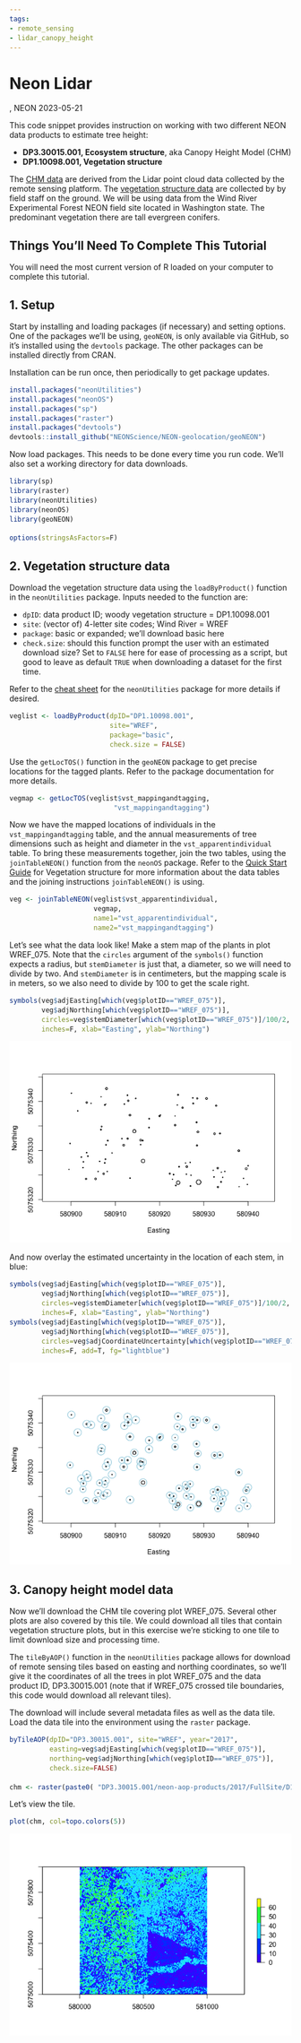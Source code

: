 ```yaml
---
tags:
- remote_sensing
- lidar_canopy_height
---
```


Neon Lidar
================
, NEON
2023-05-21

This code snippet provides instruction on working with two different
NEON data products to estimate tree height:

-   **DP3.30015.001, Ecosystem structure**, aka Canopy Height Model
    (CHM)
-   **DP1.10098.001, Vegetation structure**

The
<a href="https://data.neonscience.org/data-products/DP3.30015.001" target="_blank">CHM
data</a> are derived from the Lidar point cloud data collected by the
remote sensing platform. The
<a href="https://data.neonscience.org/data-products/DP1.10098.001" target="_blank">vegetation
structure data</a> are collected by by field staff on the ground. We
will be using data from the Wind River Experimental Forest NEON field
site located in Washington state. The predominant vegetation there are
tall evergreen conifers.

<div id="ds-objectives" markdown="1">

## Things You’ll Need To Complete This Tutorial

You will need the most current version of R loaded on your computer to
complete this tutorial.

</div>

## 1. Setup

Start by installing and loading packages (if necessary) and setting
options. One of the packages we’ll be using, `geoNEON`, is only
available via GitHub, so it’s installed using the `devtools` package.
The other packages can be installed directly from CRAN.

Installation can be run once, then periodically to get package updates.

``` r
install.packages("neonUtilities")
install.packages("neonOS")
install.packages("sp")
install.packages("raster")
install.packages("devtools")
devtools::install_github("NEONScience/NEON-geolocation/geoNEON")
```

Now load packages. This needs to be done every time you run code. We’ll
also set a working directory for data downloads.

``` r
library(sp)
library(raster)
library(neonUtilities)
library(neonOS)
library(geoNEON)

options(stringsAsFactors=F)
```

## 2. Vegetation structure data

Download the vegetation structure data using the `loadByProduct()`
function in the `neonUtilities` package. Inputs needed to the function
are:

-   `dpID`: data product ID; woody vegetation structure = DP1.10098.001
-   `site`: (vector of) 4-letter site codes; Wind River = WREF
-   `package`: basic or expanded; we’ll download basic here
-   `check.size`: should this function prompt the user with an estimated
    download size? Set to `FALSE` here for ease of processing as a
    script, but good to leave as default `TRUE` when downloading a
    dataset for the first time.

Refer to the
<a href="https://www.neonscience.org/sites/default/files/cheat-sheet-neonUtilities.pdf" target="_blank">cheat
sheet</a> for the `neonUtilities` package for more details if desired.

``` r
veglist <- loadByProduct(dpID="DP1.10098.001", 
                         site="WREF", 
                         package="basic", 
                         check.size = FALSE)
```

Use the `getLocTOS()` function in the `geoNEON` package to get precise
locations for the tagged plants. Refer to the package documentation for
more details.

``` r
vegmap <- getLocTOS(veglist$vst_mappingandtagging, 
                          "vst_mappingandtagging")
```

Now we have the mapped locations of individuals in the
`vst_mappingandtagging` table, and the annual measurements of tree
dimensions such as height and diameter in the `vst_apparentindividual`
table. To bring these measurements together, join the two tables, using
the `joinTableNEON()` function from the `neonOS` package. Refer to the
<a href="https://data.neonscience.org/data-products/DP1.10098.001" target="_blank">Quick
Start Guide</a> for Vegetation structure for more information about the
data tables and the joining instructions `joinTableNEON()` is using.

``` r
veg <- joinTableNEON(veglist$vst_apparentindividual, 
                     vegmap, 
                     name1="vst_apparentindividual",
                     name2="vst_mappingandtagging")
```

Let’s see what the data look like! Make a stem map of the plants in plot
WREF_075. Note that the `circles` argument of the `symbols()` function
expects a radius, but `stemDiameter` is just that, a diameter, so we
will need to divide by two. And `stemDiameter` is in centimeters, but
the mapping scale is in meters, so we also need to divide by 100 to get
the scale right.

``` r
symbols(veg$adjEasting[which(veg$plotID=="WREF_075")], 
        veg$adjNorthing[which(veg$plotID=="WREF_075")], 
        circles=veg$stemDiameter[which(veg$plotID=="WREF_075")]/100/2, 
        inches=F, xlab="Easting", ylab="Northing")
```

![](lidar_canopy_height_files/figure-gfm/plot-1-1.png)

And now overlay the estimated uncertainty in the location of each stem,
in blue:

``` r
symbols(veg$adjEasting[which(veg$plotID=="WREF_075")], 
        veg$adjNorthing[which(veg$plotID=="WREF_075")], 
        circles=veg$stemDiameter[which(veg$plotID=="WREF_075")]/100/2, 
        inches=F, xlab="Easting", ylab="Northing")
symbols(veg$adjEasting[which(veg$plotID=="WREF_075")], 
        veg$adjNorthing[which(veg$plotID=="WREF_075")], 
        circles=veg$adjCoordinateUncertainty[which(veg$plotID=="WREF_075")], 
        inches=F, add=T, fg="lightblue")
```

![](lidar_canopy_height_files/figure-gfm/plot-2-1.png)

## 3. Canopy height model data

Now we’ll download the CHM tile covering plot WREF_075. Several other
plots are also covered by this tile. We could download all tiles that
contain vegetation structure plots, but in this exercise we’re sticking
to one tile to limit download size and processing time.

The `tileByAOP()` function in the `neonUtilities` package allows for
download of remote sensing tiles based on easting and northing
coordinates, so we’ll give it the coordinates of all the trees in plot
WREF_075 and the data product ID, DP3.30015.001 (note that if WREF_075
crossed tile boundaries, this code would download all relevant tiles).

The download will include several metadata files as well as the data
tile. Load the data tile into the environment using the `raster`
package.

``` r
byTileAOP(dpID="DP3.30015.001", site="WREF", year="2017", 
          easting=veg$adjEasting[which(veg$plotID=="WREF_075")], 
          northing=veg$adjNorthing[which(veg$plotID=="WREF_075")],
          check.size=FALSE)

chm <- raster(paste0( "DP3.30015.001/neon-aop-products/2017/FullSite/D16/2017_WREF_1/L3/DiscreteLidar/CanopyHeightModelGtif/NEON_D16_WREF_DP3_580000_5075000_CHM.tif"))
```

Let’s view the tile.

``` r
plot(chm, col=topo.colors(5))
```

![](lidar_canopy_height_files/figure-gfm/plot-chm-1.png)
